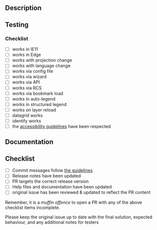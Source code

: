 ## Description
<!-- Link to an issue or include a description -->

## Testing
<!-- Have you added unit tests for this code?  If not explain why. -->

### Checklist
<!-- check all that apply (some items wont apply to all PRs) -->
- [ ] works in IE11
- [ ] works in Edge
- [ ] works with projection change
- [ ] works with language change
- [ ] works via config file
- [ ] works via wizard
- [ ] works via API
- [ ] works via RCS
- [ ] works via bookmark load
- [ ] works in auto-legend
- [ ] works in structured legend
- [ ] works on layer reload
- [ ] datagrid works
- [ ] identify works
- [ ] the [accessibility guidelines](http://fgpv-vpgf.github.io/fgpv-vpgf/master/#/developer/accessibility_guidelines) have been respected

## Documentation
<!-- Which areas of documentation have been changed: jsdoc, tutorials, samples, wiki -->

## Checklist
<!-- Quick checklist for items that are easy to miss -->

- [ ] Commit messages follow [the guidelines](https://github.com/fgpv-vpgf/fgpv-vpgf/blob/master/CONTRIBUTING.md#-git-commit-guidelines)
- [ ] Release notes have been updated
- [ ] PR targets the correct release version
- [ ] Help files and documentation have been updated
- [ ] original issue has been reviewed & updated to reflect the PR content

Remember, it is a *muffin offence* to open a PR with any of the above checklist items incomplete.

Please keep the original issue up to date with the final solution, expected behaviour, and any additional notes for testers
